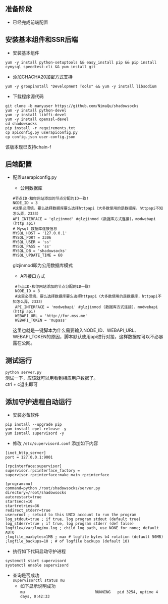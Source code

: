 

## 准备阶段  

* 已经完成前端配置  

## 安装基本组件和SSR后端  

* 安装基本组件  
```  
yum -y install python-setuptools && easy_install pip && pip install cymysql speedtest-cli && yum install git  
```  
* 添加CHACHA20加密方式支持  
```
yum -y groupinstall "Development Tools" && yum -y install libsodium  
```  

* 下载程序源代码  
```  
git clone -b manyuser https://github.com/NimaQu/shadowsocks
yum -y install python-devel  
yum -y install libffi-devel  
yum -y install openssl-devel  
cd shadowsocks  
pip install -r requirements.txt  
cp apiconfig.py userapiconfig.py  
cp config.json user-config.json  
```  
该版本现已支持chain-f  

## 后端配置  

* 配置userapiconfig.py  
    * 公用数据库
    ```    
    #节点ID-和你网站添加的节点分配的ID一致!  
    NODE_ID = 3  
    #这里必须填，要么选择数据库要么选择httpapi（大多数使用的是数据库，httpapi不知怎么弄，2333）  
    API_INTERFACE = 'glzjinmod' #glzjinmod (数据库方式连接)，modwebapi (http api)  
    # Mysql 数据库连接信息  
    MYSQL_HOST = '127.0.0.1'  
    MYSQL_PORT = 3306  
    MYSQL_USER = 'ss'  
    MYSQL_PASS = 'ss'  
    MYSQL_DB = 'shadowsocks'  
    MYSQL_UPDATE_TIME = 60       
    ```   
    glzjinmod即为公用数据库模式  
    

   * API接口方式  
   ```  
    #节点ID-和你网站添加的节点分配的ID一致!  
    NODE_ID = 3  
    #这里必须填，要么选择数据库要么选择httpapi（大多数使用的是数据库，httpapi不知怎么弄，2333）  
    API_INTERFACE = 'modwebapi' #glzjinmod (数据库方式连接)，modwebapi (http api)  
    WEBAPI_URL = 'http://for.mss.me'  
    WEBAPI_TOKEN = 'mupass'  
    ```  
    这里也就是一键脚本为什么需要输入NODE_ID、WEBAPI_URL、WEBAPI_TOKEN的原因，脚本默认使用api进行对接，这样数据库可以不必暴露在公网。  


## 测试运行
  `python server.py`  
  测试一下，应该就可以用看到相应用户数据了。  
  ctrl + c退出即可  

## 添加守护进程自动运行  

* 安装必备软件  
```  
pip install --upgrade pip
yum install epel-release -y
yum isntall supervisord -y
```  

* 修改 `/etc/supervisord.conf` 添加如下内容  
```  
[inet_http_server]  
port = 127.0.0.1:9001  

[rpcinterface:supervisor]  
supervisor.rpcinterface_factory = supervisor.rpcinterface:make_main_rpcinterface  

[program:mu]  
command=python /root/shadowsocks/server.py  
directory=/root/shadowsocks  
autorestart=true  
startsecs=10  
startretries=36  
redirect_stderr=true  
user=root ; setuid to this UNIX account to run the program  
log_stdout=true ; if true, log program stdout (default true)  
log_stderr=true ; if true, log program stderr (def false)  
logfile=/var/log/mu.log ; child log path, use NONE for none; default AUTO  
;logfile_maxbytes=1MB ; max # logfile bytes b4 rotation (default 50MB)  
;logfile_backups=10 ; # of logfile backups (default 10)  
```  

* 执行如下代码启动守护进程  
```  
systemctl start supervisord  
systemctl enable supervisord  
```  

* 查询是否成功  
`supervisorctl status mu`  
  * 如下显示说明成功  
  `mu                               RUNNING   pid 3254, uptime 4 days, 0:42:33`  
  

